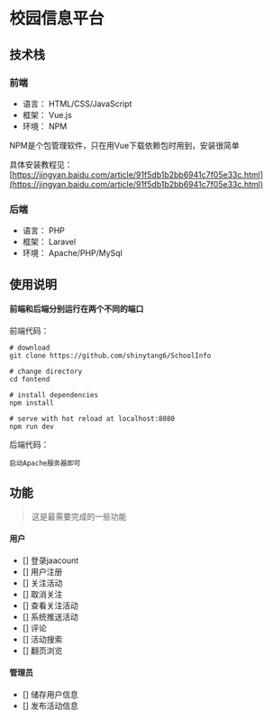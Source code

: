 # 校园信息平台
##

## 技术栈

### 前端

* 语言： HTML/CSS/JavaScript
* 框架： Vue.js
* 环境： NPM 

NPM是个包管理软件，只在用Vue下载依赖包时用到，安装很简单

具体安装教程见： [https://jingyan.baidu.com/article/91f5db1b2bb6941c7f05e33c.html](https://jingyan.baidu.com/article/91f5db1b2bb6941c7f05e33c.html)


### 后端

* 语言： PHP
* 框架： Laravel
* 环境： Apache/PHP/MySql 	

## 使用说明

#### 前端和后端分别运行在两个不同的端口

前端代码：

	# download
	git clone https://github.com/shinytang6/SchoolInfo

	# change directory
	cd fontend

	# install dependencies
	npm install

	# serve with hot reload at localhost:8080
	npm run dev

后端代码：
	
	启动Apache服务器即可

## 功能

> 这是最需要完成的一些功能

#### 用户

- [] 登录jaacount
- [] 用户注册
- [] 关注活动
- [] 取消关注
- [] 查看关注活动 
- [] 系统推送活动
- [] 评论
- [] 活动搜索
- [] 翻页浏览

#### 管理员

- [] 储存用户信息
- [] 发布活动信息
